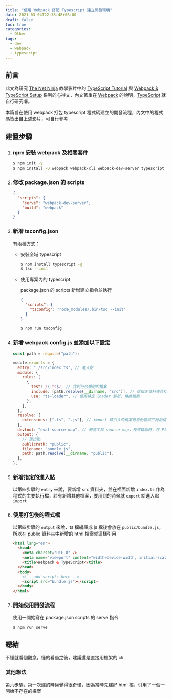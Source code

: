 ```yaml
---
title: "使用 Webpack 搭配 Typescript 建立開發環境"
date: 2021-03-04T22:38:48+08:00
draft: false
toc: true
categories: 
  - Other
tags: 
  - dev
  - webpack
  - typescript
---
```


## 前言

此文為研究 [The Net Ninja](https://www.youtube.com/channel/UCW5YeuERMmlnqo4oq8vwUpg "youtube 頻道") 教學影片中的 [TypeScript Tutorial](https://www.youtube.com/playlist?list=PL4cUxeGkcC9gUgr39Q_yD6v-bSyMwKPUI "TypeScript Tutorial") 與 [Webpack & TypeScript Setup](https://www.youtube.com/playlist?list=PL4cUxeGkcC9hOkGbwzgYFmaxB0WiduYJC "Webpack & TypeScript Setup") 系列的心得文，內文著重在 [Webpack](https://webpack.js.org/ "Webpack") 的說明，[TypeScript](https://www.typescriptlang.org/ "TypeScript") 就自行研究囉。

本篇旨在使用 webpack 打包 typescript 程式碼建立的開發流程，內文中的程式碼皆出自上述影片，可自行參考

## 建置步驟

1. ### npm 安裝 webpack 及相關套件
    ```sh
    $ npm init -y
    $ npm install -D webpack webpack-cli webpack-dev-server typescript ts-loader
    ```

2. ### 修改 package.json 的 scripts
    ```json
    {
      "scripts": {
        "serve": "webpack-dev-server",
        "build": "webpack"
      }
    }
    ```

3. ### 新增 tsconfig.json

    有兩種方式：

   - 安裝全域 typescript
      ```sh
      $ npm install typescript -g
      $ tsc --init
      ```

   - 使用專案內的 typescript
  
     package.json 的 scripts 新增建立指令並執行
      ```json
      {
        "scripts": {
          "tsconfig": "node_modules/.bin/tsc --init"
        }
      }
      ```

      ```sh
      $ npm run tsconfig
      ```

4. ### 新增 webpack.config.js 並添加以下設定
    ```js
    const path = require("path");

    module.exports = {
      entry: "./src/index.ts", // 進入點
      module: {
        rules: [
          {
            test: /\.ts$/, // 找到符合規則的檔案
            include: [path.resolve(__dirname, "src")], // 從指定資料夾尋找
            use: "ts-loader", // 使用特定 loader 解析、轉換檔案
          },
        ],
      },
      resolve: {
        extensions: [".ts", ".js"], // import 時引入的檔案可自動嘗試匹配副檔名，原本是 import { funcA } from "func.ts"，現在可 import { funcA } from "func"
      },
      devtool: "eval-source-map", // 開發工具 source-map，程式錯誤時，在 F12 的 console 會指出哪裡出錯，若有 source-map，錯誤會指向 ts 檔
      output: {
        // 匯出點
        publicPath: "public",
        filename: "bundle.js",
        path: path.resolve(__dirname, "public"),
      },
    };
    ```

5. ### 新增指定的進入點
   
   以第四步驟的 `entry` 來說，要新增 `src` 資料夾，並在裡面新增 `index.ts` 作為程式的主要執行檔，若有新增其他檔案，要用到的時候就 `export` 給進入點 `import`
6. ### 使用打包後的程式檔
   
   以第四步驟的 `output` 來說，ts 檔編譯成 js 檔後會放在 `public/bundle.js`，所以在 public 資料夾中新增的 html 檔案就這樣引用

    ```html
    <html lang="en">
      <head>
        <meta charset="UTF-8" />
        <meta name="viewport" content="width=device-width, initial-scale=1.0" />
        <title>Webpack & TypeScript</title>
      </head>
      <body>
        <!-- add scripts here -->
        <script src="bundle.js"></script>
      </body>
    </html>
    ```

7. ### 開始使用開發流程
   
   使用一開始寫在 package.json scripts 的 serve 指令

    ```sh
    $ npm run serve
    ```

## 總結
不懂就看個觀念，懂的看過之後，建議還是直接用框架的 cli

### 其他想法
第六步驟，第一次建的時候覺得很奇怪，因為當時先建好 html 檔，引用了一個一開始不存在的檔案

